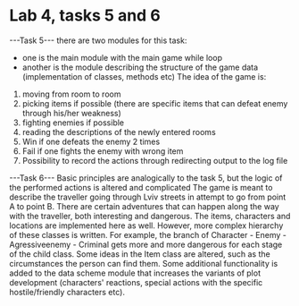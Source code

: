 # Lab 4, tasks 5 and 6

---Task 5---
there are two modules for this task:
- one is the main module with the main game while loop
- another is the module describing the structure of the game data (implementation of classes, methods etc)
The idea of the game is:
1. moving from room to room
2. picking items if possible (there are specific items that can defeat enemy through his/her weakness)
3. fighting enemies if possible
4. reading the descriptions of the newly entered rooms
5. Win if one defeats the enemy 2 times
6. Fail if one fights the enemy with wrong item
7. Possibility to record the actions through redirecting output to the log file


---Task 6---
Basic principles are analogically to the task 5,
but the logic of the performed actions is altered and complicated
The game is meant to describe the traveller going through Lviv streets
in attempt to go from point A to point B.
There are certain adventures that can happen along the way with the traveller,
both interesting and dangerous.
The items, characters and locations are implemented here as well.
However, more complex hierarchy of these classes is written.
For example, the branch of Character - Enemy - Agressiveenemy - Criminal
gets more and more dangerous for each stage of the child class.
Some ideas in the Item class are altered, such as the circumstances the person
can find them.
Some additional functionality is added to the data scheme module that increases
the variants of plot development (characters' reactions, special actions with the specific hostile/friendly characters etc).
